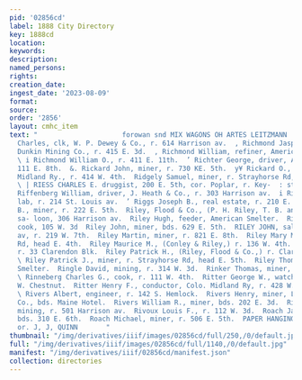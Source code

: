 ```yaml
---
pid: '02856cd'
label: 1888 City Directory
key: 1888cd
location: 
keywords: 
description: 
named_persons: 
rights: 
creation_date: 
ingest_date: '2023-08-09'
format: 
source: 
order: '2856'
layout: cmhc_item
text: "                     forowan snd MIX WAGONS OH ARTES LEITZMANN  ® Richmond
  Charles, clk, W. P. Dewey & Co., r. 614 Harrison av.  , Richmond Jasper J., engineer,
  Dunkin Mining Co., r. 415 E. 3d.  , Richmond William, refiner, American Smelter.
  \ i Richmond William O., r. 411 E. 11th.  ’ Richter George, driver, A. Burens, r.
  111 E. 8th.  &. Rickard John, miner, r. 730 KE. 5th.  y¥ Rickard O., brakeman, Colo.
  Midland Ry., r. 414 W. 4th.  Ridgely Samuel, miner, r. Strayhorse Rd, head E. 6th.
  \ | RIESS CHARLES E. druggist, 200 E. 5th, cor. Poplar, r. Key-  : stone Blk.  :
  Riffenberg William, driver, J. Heath & Co., r. 303 Harrison av.  i Riggs Charles,
  lab, r. 214 St. Louis av.  ’ Riggs Joseph B., real estate, r. 210 E. 4th.  . Riley
  B., miner, r. 222 E. 5th.  Riley, Flood & Co., (P. H. Riley, T. B. and James Flood,)
  sa- loon, 306 Harrison av.  Riley Hugh, feeder, American Smelter.  Riley James,
  cook, 105 W. 3d  Riley John, miner, bds. 629 E. 5th.  RILEY JOHN, saloon, 300 Harrison
  av, r. 219 W. 7th.  Riley Martin, miner, r. 821 E. 8th.  Riley Mary Miss, r. Strayhorse
  Rd, head E. 4th.  Riley Maurice M., (Conley & Riley,) r. 136 W. 4th.  Riley Michael,
  r. 33 Clarendon Blk.  Riley Patrick H., (Riley, Flood & Co.,) r. Clarendon BIk.
  \ Riley Patrick J., miner, r. Strayhorse Rd, head E. 5th.  Riley Thomas, lab, American
  Smelter.  Ringle David, mining, r. 314 W. 3d.  Rinker Thomas, miner, r. 400 E. 6th.
  \ Rinneberg Charles G., cook, r. 111 W. 4th.  Ritter George W., watchman, r. 428
  W. Chestnut.  Ritter Henry F., conductor, Colo. Midland Ry, r. 428 W. Chestnut.
  \ Rivers Albert, engineer, r. 142 S. Hemlock.  Rivers Henry, miner, Lee Basin Mining
  Co., bds. Maine Hotel.  Rivers William R., miner, bds. 202 E. 3d.  Rivers W. J.,
  mining, r. 501 Harrison av.  Rivoux Louis F., r. 112 W. 3d.  Roach James, miner,
  bds. 310 E. 6th.  Roach Michael, miner, r. 506 E. 5th.  PAPER HANGING, sasr erere
  or. J, J, QUINN       "
thumbnail: "/img/derivatives/iiif/images/02856cd/full/250,/0/default.jpg"
full: "/img/derivatives/iiif/images/02856cd/full/1140,/0/default.jpg"
manifest: "/img/derivatives/iiif/02856cd/manifest.json"
collection: directories
---
```

